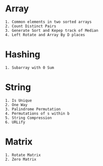 # Array

    1. Common elements in two sorted arrays
    2. Count Distinct Pairs
    3. Generate Sort and Kepep track of Median
    4. Left Rotate and Array By D places

# Hashing

    1. Subarray with 0 Sum

# String

    1. Is Unique
    2. One Way
    3. Palindrome Permutation
    4. Permutations of s within b
    5. String Compression
    6. URLify

# Matrix

    1. Rotate Matrix
    2. Zero Matrix
